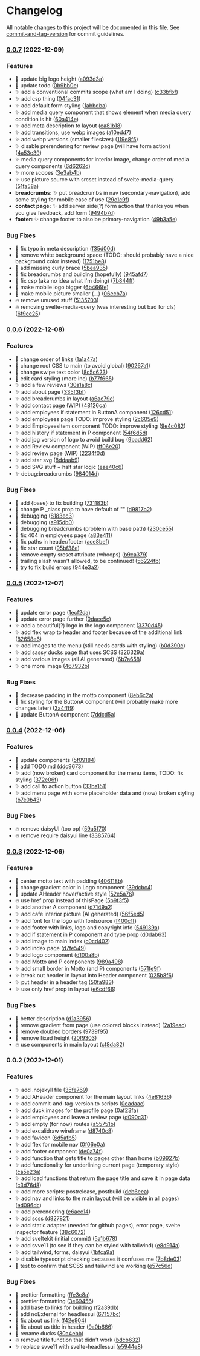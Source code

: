# Changelog

All notable changes to this project will be documented in this file. See [commit-and-tag-version](https://github.com/absolute-version/commit-and-tag-version) for commit guidelines.

### [0.0.7](https://github.com/henrikvilhelmberglund/HTMLCSS-Assignment/compare/v0.0.6...v0.0.7) (2022-12-09)


### Features

* :art: update big logo height ([a093d3a](https://github.com/henrikvilhelmberglund/HTMLCSS-Assignment/commit/a093d3a1aa8d0fe967e586b98820350470ebba5d))
* :memo: update todo ([0b9bb0e](https://github.com/henrikvilhelmberglund/HTMLCSS-Assignment/commit/0b9bb0ee0dd8761d6dccb3c374d992447b945d3e))
* :sparkles: add a conventional commits scope (what am I doing) ([c33bfbf](https://github.com/henrikvilhelmberglund/HTMLCSS-Assignment/commit/c33bfbf7d94058167099687f9df854a44308d14c))
* :sparkles: add csp thing ([04fac31](https://github.com/henrikvilhelmberglund/HTMLCSS-Assignment/commit/04fac31d5635eeed3cbe504c4d8ad4ebbe256944))
* :sparkles: add default form styling ([1abbdba](https://github.com/henrikvilhelmberglund/HTMLCSS-Assignment/commit/1abbdba9b5eeeba3722cb5f0b1d8a806b8302804))
* :sparkles: add media query component that shows element when media query condition is hit ([60a414e](https://github.com/henrikvilhelmberglund/HTMLCSS-Assignment/commit/60a414eec2b85a2f092af232bca5234dad9370b0))
* :sparkles: add meta description to layout ([ea81b18](https://github.com/henrikvilhelmberglund/HTMLCSS-Assignment/commit/ea81b18e9450a24e2bfef2da1449dcc1b6bf5d65))
* :sparkles: add transitions, use webp images ([a10edd7](https://github.com/henrikvilhelmberglund/HTMLCSS-Assignment/commit/a10edd7334e971851df3e29250a7d67c18a9233d))
* :sparkles: add webp versions (smaller filesizes) ([119e8f5](https://github.com/henrikvilhelmberglund/HTMLCSS-Assignment/commit/119e8f5014be09d83d767f5e39d8ffeee7903ef2))
* :sparkles: disable prerendering for review page (will have form action) ([4a53e39](https://github.com/henrikvilhelmberglund/HTMLCSS-Assignment/commit/4a53e39f68be5c88177091d1d2ad92a023ef5ade))
* :sparkles: media query components for interior image, change order of media query components ([6d6262d](https://github.com/henrikvilhelmberglund/HTMLCSS-Assignment/commit/6d6262d66986f1e883b91f1636c0d185c3a31cf1))
* :sparkles: more scopes ([3e3ab4b](https://github.com/henrikvilhelmberglund/HTMLCSS-Assignment/commit/3e3ab4b2119d8820e3596cd04857734ba987ce09))
* :sparkles: use picture source with srcset instead of svelte-media-query ([51fa58a](https://github.com/henrikvilhelmberglund/HTMLCSS-Assignment/commit/51fa58aff2be394bc03d84239893b29d8f7b601d))
* **breadcrumbs:** :sparkles: put breadcrumbs in nav (secondary-navigation), add some styling for mobile ease of use ([29c1c9f](https://github.com/henrikvilhelmberglund/HTMLCSS-Assignment/commit/29c1c9f4daf13451d5b3a13782feb0ec4e866a26))
* **contact page:** :sparkles: add server side(?) form action that thanks you when you give feedback, add form ([9494b7d](https://github.com/henrikvilhelmberglund/HTMLCSS-Assignment/commit/9494b7d6874dc1330c13c32f23339182dd3a3ec4))
* **footer:** :sparkles: change footer to also be primary-navigation ([49b3a5e](https://github.com/henrikvilhelmberglund/HTMLCSS-Assignment/commit/49b3a5e6a6ab1615a5f4c2943296938c3b2ae0b4))


### Bug Fixes

* :art: fix typo in meta description ([f35d00d](https://github.com/henrikvilhelmberglund/HTMLCSS-Assignment/commit/f35d00db7dddbeb2caca54a04be5212096f494b8))
* :art: remove white background space (TODO: should probably have a nice background color instead) ([1751be8](https://github.com/henrikvilhelmberglund/HTMLCSS-Assignment/commit/1751be8d35a3ea6535a9a0e7805a78e68596ac5c))
* :bug: add missing curly brace ([5bea935](https://github.com/henrikvilhelmberglund/HTMLCSS-Assignment/commit/5bea935e610d6ee038dffdfacf7fad7f7872f4d3))
* :bug: fix breadcrumbs and building (hopefully) ([945afd7](https://github.com/henrikvilhelmberglund/HTMLCSS-Assignment/commit/945afd781ece57cd85cef3adaf91e1edbf43634d))
* :bug: fix csp (aka no idea what I'm doing) ([7b844ff](https://github.com/henrikvilhelmberglund/HTMLCSS-Assignment/commit/7b844ffeb40a9da306d5a1ce53c96b6e54278ce5))
* :bug: make mobile logo bigger ([6b466fe](https://github.com/henrikvilhelmberglund/HTMLCSS-Assignment/commit/6b466fe5ae471e7dd374273ea18a18f1b83904cf))
* :bug: make mobile picture smaller (...) ([06ecb7a](https://github.com/henrikvilhelmberglund/HTMLCSS-Assignment/commit/06ecb7ae7c57a3e7a39c9b5c7d8d463c3a2abd89))
* :fire: remove unused stuff ([5135703](https://github.com/henrikvilhelmberglund/HTMLCSS-Assignment/commit/51357034bfe06ea851e427e4bfc74a0b8fc197ab))
* :fire: removing svelte-media-query (was interesting but bad for cls) ([6f9ee25](https://github.com/henrikvilhelmberglund/HTMLCSS-Assignment/commit/6f9ee25ab72d30ceac1d4a0b5b729efe3fefe061))

### [0.0.6](https://github.com/henrikvilhelmberglund/HTMLCSS-Assignment/compare/v0.0.5...v0.0.6) (2022-12-08)


### Features

* :art: change order of links ([1a1a47a](https://github.com/henrikvilhelmberglund/HTMLCSS-Assignment/commit/1a1a47afb77725684ad9e9c7c6f31f9317bc0254))
* :art: change root CSS to main (to avoid global) ([90267a1](https://github.com/henrikvilhelmberglund/HTMLCSS-Assignment/commit/90267a1c2fb852dfd5b67358e41ce7a503e34281))
* :art: change swipe text color ([8c5c623](https://github.com/henrikvilhelmberglund/HTMLCSS-Assignment/commit/8c5c623b57a77f622efae29bd938de18a737e5cc))
* :art: edit card styling (more inc) ([b77f665](https://github.com/henrikvilhelmberglund/HTMLCSS-Assignment/commit/b77f6657ac64f3b909162dd7135a273dc46c8fa4))
* :sparkles: add a few reviews ([30a1a8c](https://github.com/henrikvilhelmberglund/HTMLCSS-Assignment/commit/30a1a8c597052c09a30f89380188d49dc7cd8cb1))
* :sparkles: add about page ([335f3bf](https://github.com/henrikvilhelmberglund/HTMLCSS-Assignment/commit/335f3bfdb0f1d3891f446c4b5e6cb1372c9e7c49))
* :sparkles: add breadcrumbs in layout ([a6ac79e](https://github.com/henrikvilhelmberglund/HTMLCSS-Assignment/commit/a6ac79eda4be2caf7a257babe648747d28cb9fc0))
* :sparkles: add contact page (WIP) ([48126ca](https://github.com/henrikvilhelmberglund/HTMLCSS-Assignment/commit/48126cafb2b01e182f414affb89501f059db0802))
* :sparkles: add employees if statement in ButtonA component ([126cd51](https://github.com/henrikvilhelmberglund/HTMLCSS-Assignment/commit/126cd51d90632ae89b7a19d120cf3efb0ee20966))
* :sparkles: add employees page TODO: improve styling ([2c605e9](https://github.com/henrikvilhelmberglund/HTMLCSS-Assignment/commit/2c605e91eb61158130aca3ab282c3a4ea9496dc9))
* :sparkles: add EmployeesItem component TODO: improve styling ([9e4c082](https://github.com/henrikvilhelmberglund/HTMLCSS-Assignment/commit/9e4c0820dfe6a08114d02df0f88b30a7837428fa))
* :sparkles: add history if statement in P component ([54f6d5d](https://github.com/henrikvilhelmberglund/HTMLCSS-Assignment/commit/54f6d5de280fdcb5591ba531fb4e1e6d7f7680b7))
* :sparkles: add jpg version of logo to avoid build bug ([9badd62](https://github.com/henrikvilhelmberglund/HTMLCSS-Assignment/commit/9badd629a7d669d4af441e8ccc122ee9aa009b16))
* :sparkles: add Review component (WIP) ([ff06e20](https://github.com/henrikvilhelmberglund/HTMLCSS-Assignment/commit/ff06e2077a81afe619854f29830870cbe2c34d79))
* :sparkles: add review page (WIP) ([2234f0d](https://github.com/henrikvilhelmberglund/HTMLCSS-Assignment/commit/2234f0d0050336a95f356b3583a85f7244e19914))
* :sparkles: add star svg ([8ddaab9](https://github.com/henrikvilhelmberglund/HTMLCSS-Assignment/commit/8ddaab9a83cb6bf392e000457c469aef9660d502))
* :sparkles: add SVG stuff + half star logic ([eae40c6](https://github.com/henrikvilhelmberglund/HTMLCSS-Assignment/commit/eae40c6ebffa7450f2cca37565eb99be27fe40f5))
* :sparkles: debug:breadcrumbs ([984014d](https://github.com/henrikvilhelmberglund/HTMLCSS-Assignment/commit/984014d9d9b7f9803fc031b8301d0e6014e1e555))


### Bug Fixes

* :bug: add {base} to fix building ([731183b](https://github.com/henrikvilhelmberglund/HTMLCSS-Assignment/commit/731183bc1f9876e51f2859904b8435655f604d3b))
* :bug: change P _class prop to have default of "" ([d9817b2](https://github.com/henrikvilhelmberglund/HTMLCSS-Assignment/commit/d9817b26785300effa80c264f59cb0a9eef2cf2a))
* :bug: debugging ([8183ec3](https://github.com/henrikvilhelmberglund/HTMLCSS-Assignment/commit/8183ec321bbac250a0b013800463e317a0d04211))
* :bug: debugging ([a915db0](https://github.com/henrikvilhelmberglund/HTMLCSS-Assignment/commit/a915db0ec81259666cfdd78297930f735caa3d3c))
* :bug: debugging breadcrumbs (problem with base path) ([230ce55](https://github.com/henrikvilhelmberglund/HTMLCSS-Assignment/commit/230ce550e8b232e76b5d31e0d533f7bdf2bda226))
* :bug: fix 404 in employees page ([a83e411](https://github.com/henrikvilhelmberglund/HTMLCSS-Assignment/commit/a83e411ef06e08ba53accfc4c148b5a5fff42f26))
* :bug: fix paths in header/footer ([ace8bef](https://github.com/henrikvilhelmberglund/HTMLCSS-Assignment/commit/ace8beffc819156af1275068606f068d07291957))
* :bug: fix star count ([95bf38e](https://github.com/henrikvilhelmberglund/HTMLCSS-Assignment/commit/95bf38e8eaab87756d92e6b5b8fab3cc33fa8c88))
* :bug: remove empty srcset attribute (whoops) ([b9ca379](https://github.com/henrikvilhelmberglund/HTMLCSS-Assignment/commit/b9ca3791097838c544a4bf7c75ee95f28b7b6cee))
* :bug: trailing slash wasn't allowed, to be continued! ([56224fb](https://github.com/henrikvilhelmberglund/HTMLCSS-Assignment/commit/56224fbba77328ce8cf38e96f5a322aceddabbf1))
* :bug: try to fix build errors ([944e3a2](https://github.com/henrikvilhelmberglund/HTMLCSS-Assignment/commit/944e3a2b0f8d12d8080d6826f8ee434e5fab18a8))

### [0.0.5](https://github.com/henrikvilhelmberglund/HTMLCSS-Assignment/compare/v0.0.4...v0.0.5) (2022-12-07)


### Features

* :art: update error page ([1ecf2da](https://github.com/henrikvilhelmberglund/HTMLCSS-Assignment/commit/1ecf2daa75bd0cc42edd47b4dec2c4973f535048))
* :art: update error page further ([0daee5c](https://github.com/henrikvilhelmberglund/HTMLCSS-Assignment/commit/0daee5c3a307e5ae9340a3cf5497178a9cae5aed))
* :sparkles: add a beautiful(?) logo in the logo component ([3370d45](https://github.com/henrikvilhelmberglund/HTMLCSS-Assignment/commit/3370d459895ac14501e1b5baed0f727dd46ae00f))
* :sparkles: add flex wrap to header and footer because of the additional link ([82658e6](https://github.com/henrikvilhelmberglund/HTMLCSS-Assignment/commit/82658e62b50d856d404a247b247934df8873433c))
* :sparkles: add images to the menu (still needs cards with styling) ([b0d390c](https://github.com/henrikvilhelmberglund/HTMLCSS-Assignment/commit/b0d390cafa2b9f93824e285280688132f7f4164e))
* :sparkles: add sassy ducks page that uses SCSS ([326329a](https://github.com/henrikvilhelmberglund/HTMLCSS-Assignment/commit/326329af454fa26a2908d1ce65c9417f0f22aa81))
* :sparkles: add various images (all AI generated) ([6b7a658](https://github.com/henrikvilhelmberglund/HTMLCSS-Assignment/commit/6b7a658dba209b5b32f191b9acc4806d231b007c))
* :sparkles: one more image ([467932b](https://github.com/henrikvilhelmberglund/HTMLCSS-Assignment/commit/467932be057a0f2859b0901fab5fe368b00b443a))


### Bug Fixes

* :art: decrease padding in the motto component ([8eb6c2a](https://github.com/henrikvilhelmberglund/HTMLCSS-Assignment/commit/8eb6c2abf92b0e065f5f76ef64276e6f62356d40))
* :art: fix styling for the ButtonA component (will probably make more changes later) ([3a4fff9](https://github.com/henrikvilhelmberglund/HTMLCSS-Assignment/commit/3a4fff998cc9a7d0e0c970068528cef03bd4c52b))
* :art: update ButtonA component ([7ddcd5a](https://github.com/henrikvilhelmberglund/HTMLCSS-Assignment/commit/7ddcd5a08543677011b8b54c6abc3d9a0f50adb5))

### [0.0.4](https://github.com/henrikvilhelmberglund/HTMLCSS-Assignment/compare/v0.0.3...v0.0.4) (2022-12-06)


### Features

* :art: update components ([5f09184](https://github.com/henrikvilhelmberglund/HTMLCSS-Assignment/commit/5f09184941dc655c97c2f573584085b79198a33f))
* :memo: add TODO.md ([ddc9673](https://github.com/henrikvilhelmberglund/HTMLCSS-Assignment/commit/ddc96739bb682b4cda0f7642678ad7ad9270cc7d))
* :sparkles: add (now broken) card component for the menu items, TODO: fix styling ([372e06f](https://github.com/henrikvilhelmberglund/HTMLCSS-Assignment/commit/372e06f8933a9005867a06ce2ee4c5b57077a060))
* :sparkles: add call to action button ([33ba151](https://github.com/henrikvilhelmberglund/HTMLCSS-Assignment/commit/33ba151f15b02240780356c83ecc4210d61accac))
* :sparkles: add menu page with some placeholder data and (now) broken styling ([b7e0b43](https://github.com/henrikvilhelmberglund/HTMLCSS-Assignment/commit/b7e0b436f87e6fe295a65df1ac99b349408ef4cc))


### Bug Fixes

* :fire: remove daisyUI (too op) ([59a5f70](https://github.com/henrikvilhelmberglund/HTMLCSS-Assignment/commit/59a5f70d47f1669f40cc1118392449bf10c3025b))
* :fire: remove require daisyui line ([3385764](https://github.com/henrikvilhelmberglund/HTMLCSS-Assignment/commit/3385764cc98c8d58172cc5d1e61e05441f05cea4))

### [0.0.3](https://github.com/henrikvilhelmberglund/HTMLCSS-Assignment/compare/v0.0.2...v0.0.3) (2022-12-06)


### Features

* :art: center motto text with padding ([406118b](https://github.com/henrikvilhelmberglund/HTMLCSS-Assignment/commit/406118bb5602fcdf987eab3152f31863179e6aa8))
* :art: change gradient color in Logo component ([39dcbc4](https://github.com/henrikvilhelmberglund/HTMLCSS-Assignment/commit/39dcbc4905305e399af82b1546c917034c035fa2))
* :art: update AHeader hover/active style ([52e5a76](https://github.com/henrikvilhelmberglund/HTMLCSS-Assignment/commit/52e5a7630576f9ef741c6d843017e9ec8f572c57))
* :fire: use href prop instead of thisPage ([5b9f3f5](https://github.com/henrikvilhelmberglund/HTMLCSS-Assignment/commit/5b9f3f5aa4ad9b0545a2d7292d254c99d7a57841))
* :sparkles: add another A component ([d7149a2](https://github.com/henrikvilhelmberglund/HTMLCSS-Assignment/commit/d7149a22a0982db03c8c034f2f5bfc010978358e))
* :sparkles: add cafe interior picture (AI generated) ([56f5ed5](https://github.com/henrikvilhelmberglund/HTMLCSS-Assignment/commit/56f5ed56e4ba0ac018b366fddde636760f89bdf2))
* :sparkles: add font for the logo with fontsource ([f400c1f](https://github.com/henrikvilhelmberglund/HTMLCSS-Assignment/commit/f400c1facfdc2defdb5e4bba8d2f9177189ca31d))
* :sparkles: add footer with links, logo and copyright info ([549139a](https://github.com/henrikvilhelmberglund/HTMLCSS-Assignment/commit/549139ac5e56cf10ec334d40f0297639bfa52b01))
* :sparkles: add if statement in P component and type prop ([d0dab63](https://github.com/henrikvilhelmberglund/HTMLCSS-Assignment/commit/d0dab63b241e8c4a952713e06edb498d20007bd8))
* :sparkles: add image to main index ([c0cd402](https://github.com/henrikvilhelmberglund/HTMLCSS-Assignment/commit/c0cd402852281728976f147f6c86612680e9caa2))
* :sparkles: add index page ([d7fe549](https://github.com/henrikvilhelmberglund/HTMLCSS-Assignment/commit/d7fe54938f4a6b320959d22f8cc7b44055b67edf))
* :sparkles: add logo component ([d100a8b](https://github.com/henrikvilhelmberglund/HTMLCSS-Assignment/commit/d100a8bcf7db2afb795b9f5fca413e30f06f21fc))
* :sparkles: add Motto and P components ([989a498](https://github.com/henrikvilhelmberglund/HTMLCSS-Assignment/commit/989a498b90d02565d03c1387eb06e24bb42c624f))
* :sparkles: add small border in Motto (and P) components ([571fe9f](https://github.com/henrikvilhelmberglund/HTMLCSS-Assignment/commit/571fe9f67bb1f85e6a2361115b995a4894c66c87))
* :sparkles: break out header in layout into Header component ([025b8f6](https://github.com/henrikvilhelmberglund/HTMLCSS-Assignment/commit/025b8f63ae9a76a6ed74c947bae293b9b88b0e4c))
* :sparkles: put header in a header tag ([50fa983](https://github.com/henrikvilhelmberglund/HTMLCSS-Assignment/commit/50fa9832d4aeaa3777cba0b2d6c1bf1c755f8796))
* :sparkles: use only href prop in layout ([e6cdf66](https://github.com/henrikvilhelmberglund/HTMLCSS-Assignment/commit/e6cdf66bdf055ee7877538e78319a66213ee2d07))


### Bug Fixes

* :art: better description ([d1a3956](https://github.com/henrikvilhelmberglund/HTMLCSS-Assignment/commit/d1a3956557e8ad8eed7151553e4edb4437a646a8))
* :art: remove gradient from page (use colored blocks instead) ([2a19eac](https://github.com/henrikvilhelmberglund/HTMLCSS-Assignment/commit/2a19eacd0ded3c7b19dcf7fb748a39d210cc9bc5))
* :bug: remove doubled borders ([9739f95](https://github.com/henrikvilhelmberglund/HTMLCSS-Assignment/commit/9739f953130e16ce64602158d806b06a234d77c8))
* :bug: remove fixed height ([20f9303](https://github.com/henrikvilhelmberglund/HTMLCSS-Assignment/commit/20f93033bde33d656fc393be4be43e25755ffdf2))
* :fire: use components in main layout ([cf8da82](https://github.com/henrikvilhelmberglund/HTMLCSS-Assignment/commit/cf8da82d90fe98378e832e0cf2996ebf58dfa446))

### 0.0.2 (2022-12-01)


### Features

* :sparkles: add .nojekyll file ([35fe769](https://github.com/henrikvilhelmberglund/HTMLCSS-Assignment/commit/35fe769bb5b57e34bdf5f2519edab63dfac3f3e3))
* :sparkles: add AHeader component for the main layout links ([4e81636](https://github.com/henrikvilhelmberglund/HTMLCSS-Assignment/commit/4e8163693eabb3ffbd9ce2ba773d5386226ad4d8))
* :sparkles: add commit-and-tag-version to scripts ([0eadaac](https://github.com/henrikvilhelmberglund/HTMLCSS-Assignment/commit/0eadaacec8cd18ba18a956ac3103d6c9f1a89f1b))
* :sparkles: add duck images for the profile page ([0af23fa](https://github.com/henrikvilhelmberglund/HTMLCSS-Assignment/commit/0af23fa4c54a66ddf79c2de583e0553e7aaa95e1))
* :sparkles: add employees and leave a review page ([d090c31](https://github.com/henrikvilhelmberglund/HTMLCSS-Assignment/commit/d090c319c4d0e890552bdd68d42b64b263afb660))
* :sparkles: add empty (for now) routes ([a55751b](https://github.com/henrikvilhelmberglund/HTMLCSS-Assignment/commit/a55751be74b8cd9c9781262111524f41b740682a))
* :sparkles: add excalidraw wireframe ([d8740c8](https://github.com/henrikvilhelmberglund/HTMLCSS-Assignment/commit/d8740c88e96142ba6e5c73c4bb187697a7558768))
* :sparkles: add favicon ([6d5afb5](https://github.com/henrikvilhelmberglund/HTMLCSS-Assignment/commit/6d5afb579f9fe4533eb520f22badfadd46cb1d6d))
* :sparkles: add flex for mobile nav ([0f06e0a](https://github.com/henrikvilhelmberglund/HTMLCSS-Assignment/commit/0f06e0a5f73071e11b0b92a2b82eaab2c1deaaf9))
* :sparkles: add footer component ([de0a74f](https://github.com/henrikvilhelmberglund/HTMLCSS-Assignment/commit/de0a74f1606c1d8a8e4432e6388d0c2221e531f8))
* :sparkles: add function that gets title to pages other than home ([b09927b](https://github.com/henrikvilhelmberglund/HTMLCSS-Assignment/commit/b09927b39277e9a836e8b625bb03e7d1ffe6987b))
* :sparkles: add functionality for underlining current page (temporary style) ([ca5e23a](https://github.com/henrikvilhelmberglund/HTMLCSS-Assignment/commit/ca5e23af5bcce35f950d39bf949881164f72d081))
* :sparkles: add load functions that return the page title and save it in page data ([c3d76d8](https://github.com/henrikvilhelmberglund/HTMLCSS-Assignment/commit/c3d76d80d2dee9bdbaf0915fd367ccb7951362d2))
* :sparkles: add more scripts: postrelease, postbuild ([deb6eea](https://github.com/henrikvilhelmberglund/HTMLCSS-Assignment/commit/deb6eea27b429addb78bcda865ce47d6e98b2519))
* :sparkles: add nav and links to the main layout (will be visible in all pages) ([ed096dc](https://github.com/henrikvilhelmberglund/HTMLCSS-Assignment/commit/ed096dc244e45d39245063f2a034b590dda0f755))
* :sparkles: add prerendering ([e6aec14](https://github.com/henrikvilhelmberglund/HTMLCSS-Assignment/commit/e6aec14fccedf3a3a3fc47d11831c22f3f4ae898))
* :sparkles: add scss ([d827821](https://github.com/henrikvilhelmberglund/HTMLCSS-Assignment/commit/d82782142b280df67e5279c48fdabe53a37bd417))
* :sparkles: add static adapter (needed for github pages), error page, svelte inspector feature ([38c6072](https://github.com/henrikvilhelmberglund/HTMLCSS-Assignment/commit/38c6072974d57fdbd8477d60a0f282132962236a))
* :sparkles: add sveltekit (initial commit) ([5a1b678](https://github.com/henrikvilhelmberglund/HTMLCSS-Assignment/commit/5a1b678e7c6e8d1d362645fb1fcacf981a96d2dc))
* :sparkles: add svve11 (to see if they can be styled with tailwind) ([e8d914a](https://github.com/henrikvilhelmberglund/HTMLCSS-Assignment/commit/e8d914a0c79dc29d43831b5f46f2dc781e120b2a))
* :sparkles: add tailwind, forms, daisyui ([1bfca9a](https://github.com/henrikvilhelmberglund/HTMLCSS-Assignment/commit/1bfca9adc503f7ed6ee916e488e6933bd4cef1c8))
* :sparkles: disable typescript checking becauses it confuses me ([7b8de03](https://github.com/henrikvilhelmberglund/HTMLCSS-Assignment/commit/7b8de03ce7d0ba630c182170975d03b75f129808))
* :tada: test to confirm that SCSS and tailwind are working ([e57c56d](https://github.com/henrikvilhelmberglund/HTMLCSS-Assignment/commit/e57c56de84d9b1771eeb91e1faa4c933f63684dd))


### Bug Fixes

* :art: prettier formatting ([ffe3c8a](https://github.com/henrikvilhelmberglund/HTMLCSS-Assignment/commit/ffe3c8acd5228f6ac3999935232321076e19cf42))
* :art: prettier formatting ([3e69456](https://github.com/henrikvilhelmberglund/HTMLCSS-Assignment/commit/3e694560bc9086d7e0c4a94d5c7891b7ccbc9a53))
* :bug: add base to links for building ([f2a39db](https://github.com/henrikvilhelmberglund/HTMLCSS-Assignment/commit/f2a39dbd74b0b0924d53136bebdf3b8e380b0124))
* :bug: add noExternal for headlessui ([67157bc](https://github.com/henrikvilhelmberglund/HTMLCSS-Assignment/commit/67157bcf6529f58568d4675ea541ebfb24466400))
* :bug: fix about us link ([f42e904](https://github.com/henrikvilhelmberglund/HTMLCSS-Assignment/commit/f42e904943025f783982183539417e51755817d2))
* :bug: fix about us title in header ([9a0b666](https://github.com/henrikvilhelmberglund/HTMLCSS-Assignment/commit/9a0b666cae6141b1b18f233bae79ef0f88914131))
* :bug: rename ducks ([30a4ebb](https://github.com/henrikvilhelmberglund/HTMLCSS-Assignment/commit/30a4ebbb12860bfa3c70bc27451128f201b7c2b9))
* :fire: remove title function that didn't work ([bdcb632](https://github.com/henrikvilhelmberglund/HTMLCSS-Assignment/commit/bdcb632d9b2729364c92270c3d821fba3069e318))
* :sparkles: replace svve11 with svelte-headlessui ([e5944e8](https://github.com/henrikvilhelmberglund/HTMLCSS-Assignment/commit/e5944e830484461da697b37bb06494f0223aecee))
